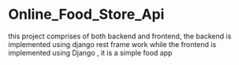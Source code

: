 # Online_Food_Store_Api

this project comprises of both backend and frontend, the backend is implemented using django rest frame work while the frontend is implemented using Django , it is a simple food app

